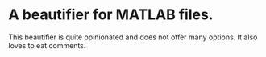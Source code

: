 # A beautifier for MATLAB files.

This beautifier is quite opinionated and does not offer many options. It also
loves to eat comments.
